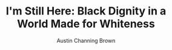 ---
title: "I'm Still Here: Black Dignity in a World Made for Whiteness"
author: "Austin Channing Brown"
isbn: "1524760854"
isbn13: "9781524760854"
rating: "5"
publisher: "Convergent Books"
pages: "185"
publishYear: "2018"
read: "2020"
goodreads_id: "35883430"
---